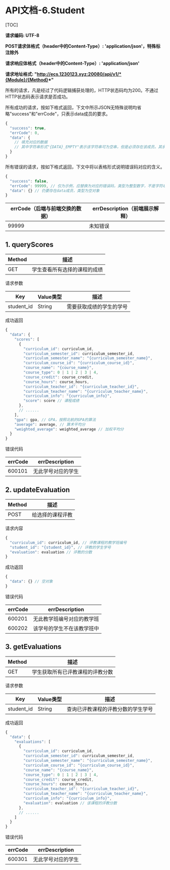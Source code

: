 # API文档-6.Student

[TOC]

**请求编码: UTF-8**

**POST请求体格式（header中的Content-Type）: 'application/json'，特殊标注除外**

**请求响应体格式（header中的Content-Type）: 'application/json'**

**请求地址格式: "http://ecs.1230123.xyz:20080/api/v1/*{Module}/{Method}*"**

所有的请求，凡是经过了代码逻辑捕获处理的，HTTP状态码均为200。不通过HTTP状态码表示请求是否成功。

所有成功的请求，按如下格式返回，下文中所示JSON无特殊说明均省略"success"和"errCode"，只表示data成员的要求。

```javascript
{
  "success": true,
  "errCode": 0,
  "data": {
    // 填充对应的数据
    // 其中字符串形式"{DATA}_EMPTY"表示该字符串可为空串，但是必须存在该成员。其余的不能为空串
  }
}
```

所有错误的请求，按如下格式返回，下文中将以表格形式说明错误码对应的含义。

```javascript
{
  "success": false,
  "errCode": 99999, // 仅为示例，应替换为对应的错误码，类型为整型数字，不是字符串
  "data": {} // 仍要存在data成员，类型为空对象
}
```

| errCode（后端与前端交换的数据） | errDescription（前端展示解释） |
| ------------------------------- | ------------------------------ |
| 99999                           | 未知错误                       |

## 1. queryScores

| Method | 描述                         |
| ------ | ---------------------------- |
| GET    | 学生查看所有选择的课程的成绩 |

请求参数

| Key        | Value类型 | 描述                     |
| ---------- | --------- | ------------------------ |
| student_id | String    | 需要获取成绩的学生的学号 |

成功返回

```javascript
{
  "data": {
    "scores": [
      {
        "curriculum_id": curriculum_id,
        "curriculum_semester_id": curriculum_semester_id,
        "curriculum_semester_name": "{curriculum_semester_name}",
        "curriculum_course_id": "{curriculum_course_id}",
        "course_name": "{course_name}",
        "course_type": 0 | 1 | 2 | 3 | 4,
        "course_credit": course_credit,
        "course_hours": course_hours,
        "curriculum_teacher_id": "{curriculum_teacher_id}",
        "curriculum_teacher_name": "{curriculum_teacher_name}",
        "curriculum_info": "{curriculum_info}",
        "score": score // 课程成绩
      },
      // ......
    ], 
    "gpa": gpa, // GPA，按照北航的GPA的算法
    "average": average, // 算术平均分
    "weighted_average": weighted_average // 加权平均分
  }
}
```

错误代码

| errCode | errDescription     |
| ------- | ------------------ |
| 600101  | 无此学号对应的学生 |

## 2. updateEvaluation

| Method | 描述             |
| ------ | ---------------- |
| POST   | 给选择的课程评教 |

请求内容

```javascript
{
  "curriculum_id": curriculum_id, // 评教课程的教学班编号
  "student_id": "{student_id}", // 评教的学生学号
  "evaluation": evaluation // 评教的分数
}
```

成功返回

```javascript
{
  "data": {} // 空对象
}
```

错误代码

| errCode | errDescription             |
| ------- | -------------------------- |
| 600201  | 无此教学班编号对应的教学班 |
| 600202  | 该学号的学生不在该教学班中 |

## 3. getEvaluations

| Method | 描述                             |
| ------ | -------------------------------- |
| GET    | 学生获取所有已评教课程的评教分数 |

请求参数

| Key        | Value类型 | 描述                               |
| ---------- | --------- | ---------------------------------- |
| student_id | String    | 查询已评教课程的评教分数的学生学号 |

成功返回

```javascript
{
  "data": {
    "evaluations": [
      {
        "curriculum_id": curriculum_id,
        "curriculum_semester_id": curriculum_semester_id,
        "curriculum_semester_name": "{curriculum_semester_name}",
        "curriculum_course_id": "{curriculum_course_id}",
        "course_name": "{course_name}",
        "course_type": 0 | 1 | 2 | 3 | 4,
        "course_credit": course_credit,
        "course_hours": course_hours,
        "curriculum_teacher_id": "{curriculum_teacher_id}",
        "curriculum_teacher_name": "{curriculum_teacher_name}",
        "curriculum_info": "{curriculum_info}",
        "evaluation": evaluation // 该课程的评教分数
      },
      // ......
    ]
  }
}
```

错误代码

| errCode | errDescription     |
| ------- | ------------------ |
| 600301  | 无此学号对应的学生 |

